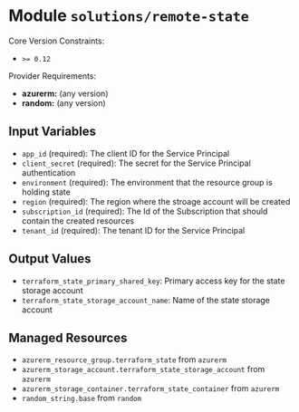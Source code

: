 
# Module `solutions/remote-state`

Core Version Constraints:
* `>= 0.12`

Provider Requirements:
* **azurerm:** (any version)
* **random:** (any version)

## Input Variables
* `app_id` (required): The client ID for the Service Principal
* `client_secret` (required): The secret for the Service Principal authentication
* `environment` (required): The environment that the resource group is holding state
* `region` (required): The region where the stroage account will be created
* `subscription_id` (required): The Id of the Subscription that should contain the created resources
* `tenant_id` (required): The tenant ID for the Service Principal

## Output Values
* `terraform_state_primary_shared_key`: Primary access key for the state storage account
* `terraform_state_storage_account_name`: Name of the state storage account

## Managed Resources
* `azurerm_resource_group.terraform_state` from `azurerm`
* `azurerm_storage_account.terraform_state_storage_account` from `azurerm`
* `azurerm_storage_container.terraform_state_container` from `azurerm`
* `random_string.base` from `random`

